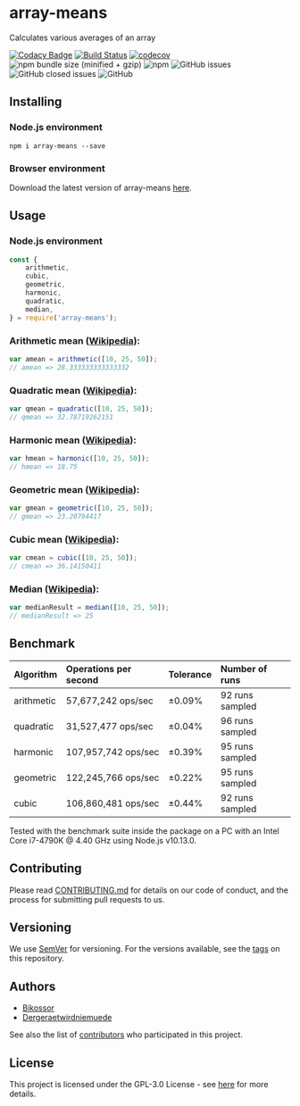 # array-means
Calculates various averages of an array

[![Codacy Badge](https://api.codacy.com/project/badge/Grade/57813ca8a5d943ecabbe8decc36d04da)](https://www.codacy.com/app/Bikossor/array-means?utm_source=github.com&amp;utm_medium=referral&amp;utm_content=Bikossor/array-means&amp;utm_campaign=Badge_Grade)
[![Build Status](https://github.com/Bikossor/Rudus/actions/workflows/node.js.yml/badge.svg)](https://github.com/Bikossor/array-means/actions/workflows/node.js.yml)
[![codecov](https://codecov.io/gh/Bikossor/array-means/branch/develop/graph/badge.svg)](https://codecov.io/gh/Bikossor/array-means)
![npm bundle size (minified + gzip)](https://img.shields.io/bundlephobia/minzip/array-means.svg)
![npm](https://img.shields.io/npm/dm/array-means.svg)
![GitHub issues](https://img.shields.io/github/issues/bikossor/array-means.svg)
![GitHub closed issues](https://img.shields.io/github/issues-closed/bikossor/array-means.svg)
![GitHub](https://img.shields.io/github/license/bikossor/array-means.svg)

## Installing
### Node.js environment
```
npm i array-means --save
```

### Browser environment
Download the latest version of array-means [here](https://github.com/Bikossor/array-means/releases/latest).

## Usage
### Node.js environment

```javascript
const {
    arithmetic,
    cubic,
    geometric,
    harmonic,
    quadratic,
    median,
} = require('array-means');
```

### Arithmetic mean ([Wikipedia](https://en.wikipedia.org/wiki/Arithmetic_mean)):
```javascript
var amean = arithmetic([10, 25, 50]);
// amean => 28.333333333333332
```

### Quadratic mean ([Wikipedia](https://en.wikipedia.org/wiki/Quadratic_mean)):
```javascript
var qmean = quadratic([10, 25, 50]);
// qmean => 32.78719262151
```

### Harmonic mean ([Wikipedia](https://en.wikipedia.org/wiki/Harmonic_mean)):
```javascript
var hmean = harmonic([10, 25, 50]);
// hmean => 18.75
```

### Geometric mean ([Wikipedia](https://en.wikipedia.org/wiki/Geometric_mean)):
```javascript
var gmean = geometric([10, 25, 50]);
// gmean => 23.20794417
```

### Cubic mean ([Wikipedia](https://en.wikipedia.org/wiki/Cubic_mean)):
```javascript
var cmean = cubic([10, 25, 50]);
// cmean => 36.14150411
```

### Median ([Wikipedia](https://en.wikipedia.org/wiki/Median)):
```javascript
var medianResult = median([10, 25, 50]);
// medianResult => 25
```

## Benchmark
| Algorithm | Operations per second | Tolerance | Number of runs |
| :-- | :-- | :-- | :-- |
| arithmetic | 57,677,242 ops/sec | ±0.09% | 92 runs sampled |
| quadratic | 31,527,477 ops/sec | ±0.04% | 96 runs sampled |
| harmonic | 107,957,742 ops/sec | ±0.39% | 95 runs sampled |
| geometric | 122,245,766 ops/sec | ±0.22%| 95 runs sampled |
| cubic | 106,860,481 ops/sec | ±0.44% | 92 runs sampled |

Tested with the benchmark suite inside the package on a PC with an Intel Core i7-4790K @ 4.40 GHz using Node.js v10.13.0.

## Contributing
Please read [CONTRIBUTING.md](https://gist.github.com/PurpleBooth/b24679402957c63ec426) for details on our code of conduct, and the process for submitting pull requests to us.

## Versioning
We use [SemVer](http://semver.org/) for versioning. For the versions available, see the [tags](https://github.com/bikossor/array-means/tags) on this repository. 

## Authors
- [Bikossor](https://github.com/Bikossor)
- [Dergeraetwirdniemuede](https://github.com/Dergeraetwirdniemuede)

See also the list of [contributors](https://github.com/bikossor/array-means/contributors) who participated in this project.

## License
This project is licensed under the GPL-3.0 License - see [here](LICENSE) for more details.